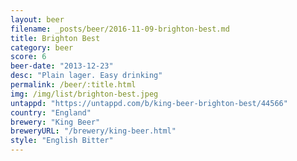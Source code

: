 ```yaml
---
layout: beer
filename: _posts/beer/2016-11-09-brighton-best.md
title: Brighton Best
category: beer
score: 6
beer-date: "2013-12-23"
desc: "Plain lager. Easy drinking"
permalink: /beer/:title.html
img: /img/list/brighton-best.jpeg
untappd: "https://untappd.com/b/king-beer-brighton-best/44566"
country: "England"
brewery: "King Beer"
breweryURL: "/brewery/king-beer.html"
style: "English Bitter"
---
```

